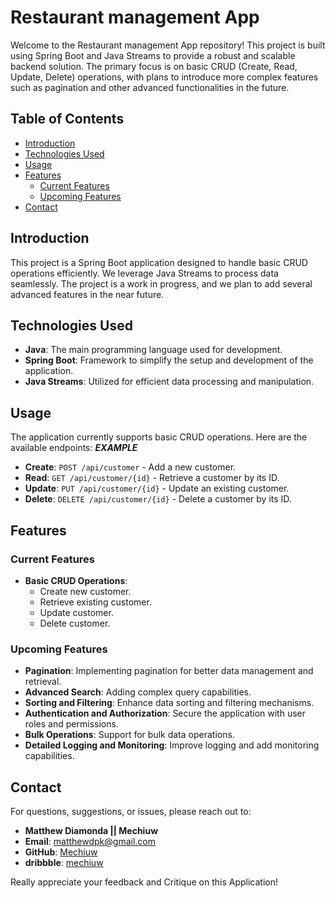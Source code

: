 # Restaurant management App

Welcome to the Restaurant management App repository! This project is built using Spring Boot and Java Streams to provide a robust and scalable backend solution. The primary focus is on basic CRUD (Create, Read, Update, Delete) operations, with plans to introduce more complex features such as pagination and other advanced functionalities in the future.

## Table of Contents

- [Introduction](#introduction)
- [Technologies Used](#technologies-used)
- [Usage](#usage)
- [Features](#features)
  - [Current Features](#current-features)
  - [Upcoming Features](#upcoming-features)
- [Contact](#contact)

## Introduction

This project is a Spring Boot application designed to handle basic CRUD operations efficiently. We leverage Java Streams to process data seamlessly. The project is a work in progress, and we plan to add several advanced features in the near future.

## Technologies Used

- **Java**: The main programming language used for development.
- **Spring Boot**: Framework to simplify the setup and development of the application.
- **Java Streams**: Utilized for efficient data processing and manipulation.

## Usage

The application currently supports basic CRUD operations. Here are the available endpoints:
***EXAMPLE***
- **Create**: `POST /api/customer` - Add a new customer.
- **Read**: `GET /api/customer/{id}` - Retrieve a customer by its ID.
- **Update**: `PUT /api/customer/{id}` - Update an existing customer.
- **Delete**: `DELETE /api/customer/{id}` - Delete a customer by its ID.

## Features

### Current Features

- **Basic CRUD Operations**: 
  - Create new customer.
  - Retrieve existing customer.
  - Update customer.
  - Delete customer.

### Upcoming Features

- **Pagination**: Implementing pagination for better data management and retrieval.
- **Advanced Search**: Adding complex query capabilities.
- **Sorting and Filtering**: Enhance data sorting and filtering mechanisms.
- **Authentication and Authorization**: Secure the application with user roles and permissions.
- **Bulk Operations**: Support for bulk data operations.
- **Detailed Logging and Monitoring**: Improve logging and add monitoring capabilities.

## Contact

For questions, suggestions, or issues, please reach out to:

- **Matthew Diamonda || Mechiuw**
- **Email**: matthewdpk@gmail.com
- **GitHub**: [Mechiuw](https://github.com/Mechiuw)
- **dribbble**: [mechiuw](https://dribbble.com/mechiuw)

Really appreciate your feedback and Critique on this Application!


